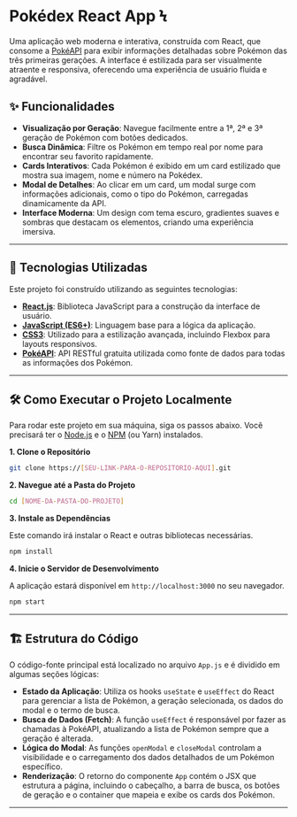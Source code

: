 # Pokédex React App Ϟ

Uma aplicação web moderna e interativa, construída com React, que consome a [PokéAPI](https://pokeapi.co/) para exibir informações detalhadas sobre Pokémon das três primeiras gerações. A interface é estilizada para ser visualmente atraente e responsiva, oferecendo uma experiência de usuário fluida e agradável.

## ✨ Funcionalidades

  - **Visualização por Geração**: Navegue facilmente entre a 1ª, 2ª e 3ª geração de Pokémon com botões dedicados.
  - **Busca Dinâmica**: Filtre os Pokémon em tempo real por nome para encontrar seu favorito rapidamente.
  - **Cards Interativos**: Cada Pokémon é exibido em um card estilizado que mostra sua imagem, nome e número na Pokédex.
  - **Modal de Detalhes**: Ao clicar em um card, um modal surge com informações adicionais, como o tipo do Pokémon, carregadas dinamicamente da API.
  - **Interface Moderna**: Um design com tema escuro, gradientes suaves e sombras que destacam os elementos, criando uma experiência imersiva.

-----

## 🚀 Tecnologias Utilizadas

Este projeto foi construído utilizando as seguintes tecnologias:

  - **[React.js](https://reactjs.org/)**: Biblioteca JavaScript para a construção da interface de usuário.
  - **[JavaScript (ES6+)](https://www.ecma-international.org/)**: Linguagem base para a lógica da aplicação.
  - **[CSS3](https://developer.mozilla.org/pt-BR/docs/Web/CSS)**: Utilizado para a estilização avançada, incluindo Flexbox para layouts responsivos.
  - **[PokéAPI](https://pokeapi.co/)**: API RESTful gratuita utilizada como fonte de dados para todas as informações dos Pokémon.

-----

## 🛠️ Como Executar o Projeto Localmente

Para rodar este projeto em sua máquina, siga os passos abaixo. Você precisará ter o [Node.js](https://nodejs.org/en/) e o [NPM](https://www.npmjs.com/) (ou Yarn) instalados.

**1. Clone o Repositório**

```bash
git clone https://[SEU-LINK-PARA-O-REPOSITORIO-AQUI].git
```

**2. Navegue até a Pasta do Projeto**

```bash
cd [NOME-DA-PASTA-DO-PROJETO]
```

**3. Instale as Dependências**

Este comando irá instalar o React e outras bibliotecas necessárias.

```bash
npm install
```

**4. Inicie o Servidor de Desenvolvimento**

A aplicação estará disponível em `http://localhost:3000` no seu navegador.

```bash
npm start
```

-----

## 🏗️ Estrutura do Código

O código-fonte principal está localizado no arquivo `App.js` e é dividido em algumas seções lógicas:

  - **Estado da Aplicação**: Utiliza os hooks `useState` e `useEffect` do React para gerenciar a lista de Pokémon, a geração selecionada, os dados do modal e o termo de busca.
  - **Busca de Dados (Fetch)**: A função `useEffect` é responsável por fazer as chamadas à PokéAPI, atualizando a lista de Pokémon sempre que a geração é alterada.
  - **Lógica do Modal**: As funções `openModal` e `closeModal` controlam a visibilidade e o carregamento dos dados detalhados de um Pokémon específico.
  - **Renderização**: O retorno do componente `App` contém o JSX que estrutura a página, incluindo o cabeçalho, a barra de busca, os botões de geração e o container que mapeia e exibe os cards dos Pokémon.

-----

